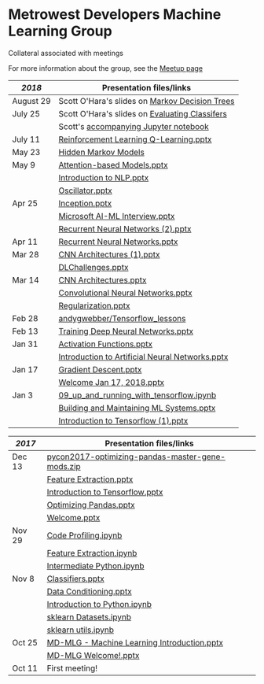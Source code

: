 # Metrowest Developers Machine Learning Group
Collateral associated with meetings

For more information about the group, see the [Meetup page](https://www.meetup.com/Natick-Artificial-Intelligence-Meetup/)


| *2018*    | Presentation files/links                                                                                                                      |
|-----------|-----------------------------------------------------------------------------------------------------------------------------------------------|
| August 29 | Scott O'Hara's slides on [Markov Decision Trees](https://github.com/seohara1955/Presentations/blob/master/Markov%20Decision%20Processes.pdf) |
| July 25   | Scott O'Hara's slides on [Evaluating Classifers](https://github.com/seohara1955/Presentations/blob/master/Evaluating%20Classifiers.pdf)       |
|           | Scott's [accompanying Jupyter notebook](https://github.com/seohara1955/Presentations/blob/master/Evaluating%20Classifiers.ipynb)              |
| July 11   | [Reinforcement Learning Q-Learning.pptx](2018/05/Reinforcement%20Learning%20Q-Learning.pptx)                                                  |
| May 23    | [Hidden Markov Models ](https://github.com/seohara1955/Presentations/blob/master/Hidden%20Markov%20Models.pdf)                                |
| May 9     | [Attention-based Models.pptx](2018/05/Attention-based%20Models.pptx)                                                                          |
|           | [Introduction to NLP.pptx](2018/05/Introduction%20to%20NLP.pptx)                                                                              |
|           | [Oscillator.pptx](2018/05/Oscillator.pptx)                                                                                                    |
| Apr 25    | [Inception.pptx](2018/04/Inception.pptx)                                                                                                      |
|           | [Microsoft AI-ML Interview.pptx ](2018/04/Microsoft%20AI-ML%Interview.pptx)                                                                   |
|           | [Recurrent Neural Networks (2).pptx](2018/04/Recurrent%20Neural%20Networks%20(2).pptx)                                                        |
| Apr 11    | [Recurrent Neural Networks.pptx](2018/04/Recurrent%20Neural%20Networks.pptx)                                                                  |
| Mar 28    | [CNN Architectures (1).pptx](2018/03/CNN%20Architectures%20(1).pptx)                                                                          |
|           | [DLChallenges.pptx](2018/03/DL%20Challenges.pptx)                                                                                             |
| Mar 14    | [CNN Architectures.pptx](2018/03/CNN%20Architectures.pptx)                                                                                    |
|           | [Convolutional Neural Networks.pptx](2018/03/Convolutional%20Neural%20Networks.pptx)                                                          |
|           | [Regularization.pptx](2018/03/Regularization.pptx)                                                                                            |
| Feb 28    | [andygwebber/Tensorflow_lessons](https://github.com/andygwebber/Tensorflow_lessons)                                                           |
| Feb 13    | [Training Deep Neural Networks.pptx](2018/02/Training%20Deep%20Neural%20Networks.pptx)                                                        |
| Jan 31    | [Activation Functions.pptx](2018/01/Activation%20Functions.pptx)                                                                              |
|           | [Introduction to Artificial Neural Networks.pptx](2018/01/Introduction%20to%20Artificia%20Neural%20Networks.pptx)                             |
| Jan 17    | [Gradient Descent.pptx](2018/01/Gradient%20Descent.pptx)                                                                                      |
|           | [Welcome Jan 17, 2018.pptx](2018/01/Welcome%20Jan%2017,%202018.pptx)                                                                          |
| Jan 3     | [09_up_and_running_with_tensorflow.ipynb](2018/01/09%20up%20and%20running%20with%20tensorflow.ipynb)                                          |
|           | [Building and Maintaining ML Systems.pptx](2018/01/Building%20and%20Maintaining%20ML%20Systems.pptx)                                          |
|           | [Introduction to Tensorflow (1).pptx](2018/01/Introduction%20to%20Tensorflow%20(1).pptx)                                                      |

| *2017* | Presentation files/links                         |
|--------|--------------------------------------------------|
| Dec 13 | [pycon2017-optimizing-pandas-master-gene-mods.zip](2017/12/pycon2017-optimizing-pandas-master-gene-mods.zip) |
|        | [Feature Extraction.pptx](2017/12/Feature%20Extraction.pptx)                          |
|        | [Introduction to Tensorflow.pptx](2017/12/Introduction%20to%20Tensorflow.pptx)                  |
|        | [Optimizing Pandas.pptx](2017/12/Optimizing%20Pandas.pptx)                           |
|        | [Welcome.pptx](2017/12/Welcome.pptx)                                     |
| Nov 29 | [Code Profiling.ipynb](2017/11/Code%20Profiling.ipynb)                             |
|        | [Feature Extraction.ipynb](2017/11/Feature%20Extraction.ipynb)                         |
|        | [Intermediate Python.ipynb](2017/11/Intermediate%20Python.ipynb)                        |
| Nov 8  | [Classifiers.pptx](2017/11/Classifiers.pptx)                                 |
|        | [Data Conditioning.pptx](2017/11/Data%20Conditioning.pptx)                           |
|        | [Introduction to Python.ipynb](2017/11/Introduction%20to%20Python.ipynb)                     |
|        | [sklearn Datasets.ipynb](2017/11/sklearn%20Datasets.ipynb)                           |
|        | [sklearn utils.ipynb](2017/11/sklearn%20utils.ipynb)                              |
| Oct 25 | [MD-MLG - Machine Learning Introduction.pptx](2017/10/MD-MLG%20Machine%20Learning%20Introduction.pptx)        |
|        | [MD-MLG Welcome!.pptx](2017/10/MD-MLG%20Welcome!.pptx)                             |
| Oct 11 | First meeting!                                   |
